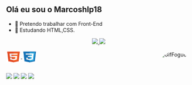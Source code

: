 ## Olá eu sou o Marcoshlp18

- 🔭 Pretendo trabalhar com Front-End
- 🌱 Estudando HTML,CSS.

<div align="center">
  <a href="https://github.com/Marcoshlp18">
  <img height="150em" src="https://github-readme-stats.vercel.app/api?username=Marcoshlp18&show_icons=true&theme=dark&include_all_commits=true&count_private=true"/>
  <img height="150em" src="https://github-readme-stats.vercel.app/api/top-langs/?username=Marcoshlp18&layout=compact&langs_count=7&theme=dark"/>
</div>

  <div style="display: inline_block"><br>
  <img align="center" alt="Marcoshlp-HTML" height="30" width="40" src="https://raw.githubusercontent.com/devicons/devicon/master/icons/html5/html5-original.svg">
  <img align="center" alt="Marcoshlp-CSS" height="30" width="40" src="https://raw.githubusercontent.com/devicons/devicon/master/icons/css3/css3-original.svg">
  <img align="right" alt="GifFoguete" height="150" style="border-radius:50px;" src="https://www.sitegratisgratis.com.br/wp-content/uploads/2015/12/animat-rocket-color.gif">
</div>
  
##
  
  
<div> 
  <a href="https://instagram.com/marcoshlp18" target="_blank"><img src="https://img.shields.io/badge/-Instagram-%23E4405F?style=for-the-badge&logo=instagram&logoColor=white" target="_blank"></a>
  <a href = "mailto:marcoshenriqueball12@gmail.com"><img src="https://img.shields.io/badge/-Gmail-%23333?style=for-the-badge&logo=gmail&logoColor=white" target="_blank"></a>
  <a href="https://www.linkedin.com/in/marcos-henrique-9a8ba7214/" target="_blank"><img src="https://img.shields.io/badge/-LinkedIn-%230077B5?style=for-the-badge&logo=linkedin&logoColor=white" target="_blank"></a>
  <a href=" https://github.com/Marcoshlp18" target="_blank"><img src="https://img.shields.io/badge/GitHub-100000?style=for-the-badge&logo=github&logoColor=white"_blank"></a>
  
 
  
</div>
    
 
  
